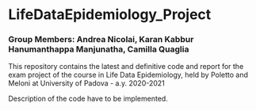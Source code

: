 # LifeDataEpidemiology_Project

### Group Members: Andrea Nicolai, Karan Kabbur Hanumanthappa Manjunatha, Camilla Quaglia


This repository contains the latest and definitive code and report for the exam project of the course in Life Data Epidemiology, held by Poletto and Meloni at University of Padova - a.y. 2020-2021

Description of the code have to be implemented.

